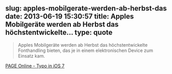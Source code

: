 slug: apples-mobilgerate-werden-ab-herbst-das
date: 2013-06-19 15:30:57
title: Apples Mobilgeräte werden ab Herbst das höchstentwickelte...
type: quote
---

> Apples Mobilgeräte werden ab Herbst das höchstentwickelte Fonthandling bieten, das je in einem elektronischen Device zum Einsatz kam.

[PAGE Online - Typo in iOS 7](http://www.page-online.de/emag/typo/artikel/typo-in-ios-7)
